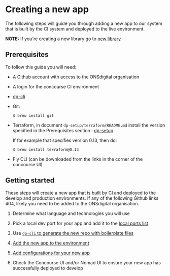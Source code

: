 Creating a new app
==================

The following steps will guide you through adding a new app to our system that is built by the CI system and deployed to the live environment.

**NOTE:** If you're creating a new library go to [new library](NEW_LIBRARY.md)

Prerequisites
-------------

To follow this guide you will need:

* A Github account with access to the ONSdigital organisation

* A login for the concourse CI environment

* [dp-cli](https://github.com/ONSdigital/dp-cli)

* Git:

  `$ brew install git`

* Terraform, in document `dp-setup/terraform/README.md` install the version specified in the Prerequisites section : [dp-setup](https://github.com/ONSdigital/dp-setup/blob/develop/terraform/README.md#prerequisites) 

  If for example that specifies version 0.13, then do:
  
  `$ brew install terraform@0.13`

* Fly CLI (can be downloaded from the links in the corner of the concourse UI)

Getting started
---------------

These steps will create a new app that is built by CI and deployed to the develop and production environments.  If any of the following Github links 404, likely you need to be added to the ONSdigital organisation.

1. Determine what language and technologies you will use

2. Pick a local dev port for your app and add it to the [local ports list](PORTS.md)

3. Use [`dp-cli` to generate the new repo with boilerplate files](https://github.com/ONSdigital/dp-cli/tree/master/project_generation/COMPLETE_PROJECT_SETUP.md)

4. [Add the new app to the environment](https://github.com/ONSdigital/dp-setup#adding-a-new-app)

5. [Add configurations for your new app](https://github.com/ONSdigital/dp-configs#adding-a-new-app)

6. Check the Concourse UI and/or Nomad UI to ensure your new app has successfully deployed to develop
